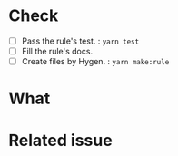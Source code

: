 <!-- Fill all list -->

# Check

- [ ] Pass the rule's test. : `yarn test`
- [ ] Fill the rule's docs.
- [ ] Create files by Hygen. : `yarn make:rule`

<!-- Explanation of this PRs -->

# What

# Related issue
